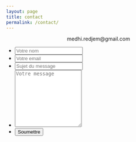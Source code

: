 ```yaml
---
layout: page
title: contact
permalink: /contact/
---
```


<div style="text-align: center">
  <i class="fa fa-envelope-o fa-1x" aria-hidden="true"></i> medhi.redjem@gmail.com
</div>

<form class="contact-form" name="contactForm" action="https://formspree.io/medhi.redjem@gmail.com" method="POST">
  <ul>
    <li>
      <input type="text" name="name" placeholder="Votre nom" required>
    </li>
    <li>
      <input type="text" name="replyto" placeholder="Votre email" required>
    </li>
    <li>
      <input type="text" name="subject" placeholder="Sujet du message" required>
    </li>
    <li>
      <textarea rows="10" columns="40" name="message" placeholder="Votre message"></textarea>
    </li>
    <li>
      <input type="submit" value="Soumettre">
    </li>
  </ul>
</form>